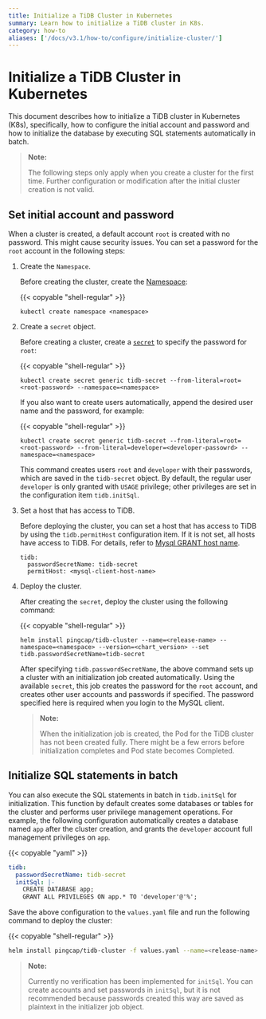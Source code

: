 ```yaml
---
title: Initialize a TiDB Cluster in Kubernetes
summary: Learn how to initialize a TiDB cluster in K8s.
category: how-to
aliases: ['/docs/v3.1/how-to/configure/initialize-cluster/']
---
```


# Initialize a TiDB Cluster in Kubernetes

This document describes how to initialize a TiDB cluster in Kubernetes (K8s), specifically, how to configure the initial account and password and how to initialize the database by executing SQL statements automatically in batch.

> **Note:**
>
> The following steps only apply when you create a cluster for the first time. Further configuration or modification after the initial cluster creation is not valid.

## Set initial account and password

When a cluster is created, a default account `root` is created with no password. This might cause security issues. You can set a password for the `root` account in the following steps:

1. Create the `Namespace`.

    Before creating the cluster, create the [Namespace](https://kubernetes.io/docs/concepts/overview/working-with-objects/namespaces/):

    {{< copyable "shell-regular" >}}

    ```shell
    kubectl create namespace <namespace>
    ```

2. Create a `secret` object.

    Before creating a cluster, create a [`secret`](https://kubernetes.io/docs/concepts/configuration/secret/) to specify the password for `root`:

    {{< copyable "shell-regular" >}}

    ```shell
    kubectl create secret generic tidb-secret --from-literal=root=<root-password> --namespace=<namespace>
    ```

    If you also want to create users automatically, append the desired user name and the password, for example:

    {{< copyable "shell-regular" >}}

    ```shell
    kubectl create secret generic tidb-secret --from-literal=root=<root-password> --from-literal=developer=<developer-passowrd> --namespace=<namespace>
    ```

    This command creates users `root` and `developer` with their passwords, which are saved in the `tidb-secret` object. By default, the regular user `developer` is only granted with `USAGE` privilege; other privileges are set in the configuration item `tidb.initSql`.

3. Set a host that has access to TiDB.

    Before deploying the cluster, you can set a host that has access to TiDB by using the `tidb.permitHost` configuration item. If it is not set, all hosts have access to TiDB. For details, refer to [Mysql GRANT host name](https://dev.mysql.com/doc/refman/5.7/en/grant.html).

    ```
    tidb:
      passwordSecretName: tidb-secret
      permitHost: <mysql-client-host-name>
    ```

4. Deploy the cluster.

    After creating the `secret`, deploy the cluster using the following command:

    {{< copyable "shell-regular" >}}

    ```shell
    helm install pingcap/tidb-cluster --name=<release-name> --namespace=<namespace> --version=<chart_version> --set tidb.passwordSecretName=tidb-secret
    ```

    After specifying `tidb.passwordSecretName`, the above command sets up a cluster with an initialization job created automatically. Using the available `secret`, this job creates the password for the `root` account, and creates other user accounts and passwords if specified. The password specified here is required when you login to the MySQL client.

    > **Note:**
    >
    > When the initialization job is created, the Pod for the TiDB cluster has not been created fully. There might be a few errors before initialization completes and Pod state becomes Completed.

## Initialize SQL statements in batch

You can also execute the SQL statements in batch in `tidb.initSql` for initialization. This function by default creates some databases or tables for the cluster and performs user privilege management operations. For example, the following configuration automatically creates a database named `app` after the cluster creation, and grants the `developer` account full management privileges on `app`.

{{< copyable "yaml" >}}

```yaml
tidb:
  passwordSecretName: tidb-secret
  initSql: |-
    CREATE DATABASE app;
    GRANT ALL PRIVILEGES ON app.* TO 'developer'@'%';
```

Save the above configuration to the `values.yaml` file and run the following command to deploy the cluster:

{{< copyable "shell-regular" >}}

```bash
helm install pingcap/tidb-cluster -f values.yaml --name=<release-name> --namespace=<namespace> --version=<chart_version>
```

> **Note:**
>
> Currently no verification has been implemented for `initSql`. You can create accounts and set passwords in `initSql`, but it is not recommended because passwords created this way are saved as plaintext in the initializer job object.
